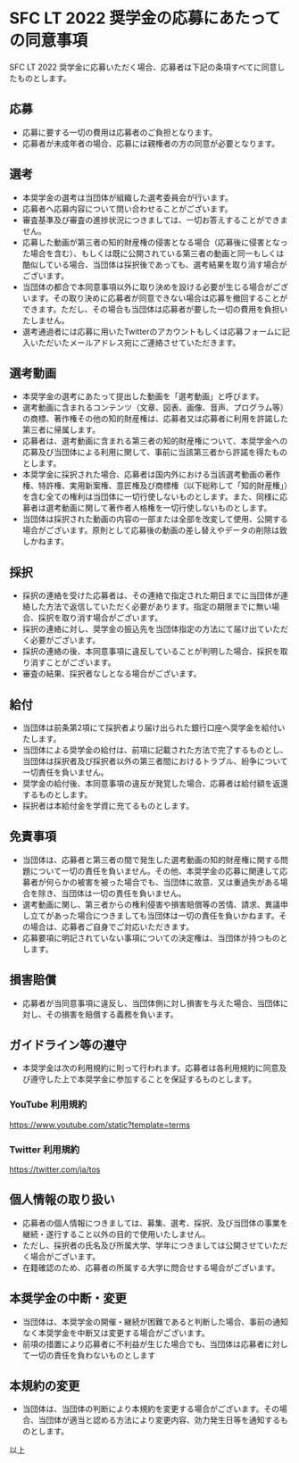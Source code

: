 # SFC LT 2022 奨学金の応募にあたっての同意事項
SFC LT 2022 奨学金に応募いただく場合、応募者は下記の条項すべてに同意したものとします。

## 応募
- 応募に要する一切の費用は応募者のご負担となります。
- 応募者が未成年者の場合、応募には親権者の方の同意が必要となります。

## 選考
- 本奨学金の選考は当団体が組織した選考委員会が行います。
- 応募者へ応募内容について問い合わせることがございます。
- 審査基準及び審査の進捗状況につきましては、一切お答えすることができません。
- 応募した動画が第三者の知的財産権の侵害となる場合（応募後に侵害となった場合を含む）、もしくは既に公開されている第三者の動画と同一もしくは酷似している場合、当団体は採択後であっても、選考結果を取り消す場合がございます。
- 当団体の都合で本同意事項以外に取り決めを設ける必要が生じる場合がございます。その取り決めに応募者が同意できない場合は応募を撤回することができます。ただし、その場合も当団体は応募者が要した一切の費用を負担いたしません。
- 選考通過者には応募に用いたTwitterのアカウントもしくは応募フォームに記入いただいたメールアドレス宛にご連絡させていただきます。

## 選考動画
- 本奨学金の選考にあたって提出した動画を「選考動画」と呼びます。
- 選考動画に含まれるコンテンツ（文章、図表、画像、音声、プログラム等）の商標、著作権その他の知的財産権は、応募者又は応募者に利用を許諾した第三者に帰属します。
- 応募者は、選考動画に含まれる第三者の知的財産権について、本奨学金への応募及び当団体による利用に関して、事前に当該第三者から許諾を得たものとします。
- 本奨学金に採択された場合、応募者は国内外における当該選考動画の著作権、特許権、実用新案権、意匠権及び商標権（以下総称して「知的財産権」）を含む全ての権利は当団体に一切行使しないものとします。また、同様に応募者は選考動画に関して著作者人格権を一切行使しないものとします。
- 当団体は採択された動画の内容の一部または全部を改変して使用、公開する場合がございます。原則として応募後の動画の差し替えやデータの削除は致しかねます。

## 採択
- 採択の連絡を受けた応募者は、その連絡で指定された期日までに当団体が連絡した方法で返信していただく必要があります。指定の期限までに無い場合、採択を取り消す場合がございます。
- 採択の連絡に対し、奨学金の振込先を当団体指定の方法にて届け出ていただく必要がございます。
- 採択の連絡の後、本同意事項に違反していることが判明した場合、採択を取り消すことがございます。
- 審査の結果、採択者なしとなる場合がございます。

## 給付
- 当団体は前条第2項にて採択者より届け出られた銀行口座へ奨学金を給付いたします。
- 当団体による奨学金の給付は、前項に記載された方法で完了するものとし、当団体は採択者及び採択者以外の第三者間におけるトラブル、紛争について一切責任を負いません。
- 奨学金の給付後、本同意事項の違反が発覚した場合、応募者は給付額を返還するものとします。
- 採択者は本給付金を学資に充てるものとします。

## 免責事項
- 当団体は、応募者と第三者の間で発生した選考動画の知的財産権に関する問題について一切の責任を負いません。その他、本奨学金の応募に関連して応募者が何らかの被害を被った場合でも、当団体に故意、又は重過失がある場合を除き、当団体は一切の責任を負いません。
- 選考動画に関し、第三者からの権利侵害や損害賠償等の苦情、請求、異議申し立てがあった場合につきましても当団体は一切の責任を負いかねます。その場合は、応募者ご自身でご対応いただきます。
- 応募要項に明記されていない事項についての決定権は、当団体が持つものとします。

## 損害賠償
- 応募者が当同意事項に違反し、当団体側に対し損害を与えた場合、当団体に対し、その損害を賠償する義務を負います。

## ガイドライン等の遵守
- 本奨学金は次の利用規約に則って行われます。応募者は各利用規約に同意及び遵守した上で本奨学金に参加することを保証するものとします。

### YouTube 利用規約
https://www.youtube.com/static?template=terms

### Twitter 利用規約
https://twitter.com/ja/tos

## 個人情報の取り扱い
- 応募者の個人情報につきましては、募集、選考、採択、及び当団体の事業を継続・遂行すること以外の目的で使用いたしません。
- ただし、採択者の氏名及び所属大学、学年につきましては公開させていただく場合がございます。
- 在籍確認のため、応募者の所属する大学に問合せする場合がございます。

## 本奨学金の中断・変更
- 当団体は、本奨学金の開催・継続が困難であると判断した場合、事前の通知なく本奨学金を中断又は変更する場合がございます。
- 前項の措置により応募者に不利益が生じた場合でも、当団体は応募者に対して一切の責任を負わないものとします

## 本規約の変更
- 当団体は、当団体の判断により本規約を変更する場合がございます。その場合、当団体が適当と認める方法により変更内容、効力発生日等を通知するものとします。


以上
